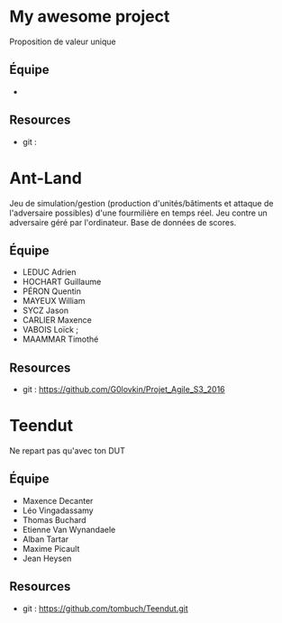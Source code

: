 # My awesome project

Proposition de valeur unique

## Équipe

* 

## Resources

* git : 


# Ant-Land
Jeu de simulation/gestion (production d'unités/bâtiments et attaque de l'adversaire possibles) d'une fourmilière en temps réel. Jeu contre un adversaire géré par l'ordinateur. Base de données de scores. 

## Équipe

* LEDUC Adrien  
* HOCHART Guillaume  
* PÉRON Quentin 
* MAYEUX William 
* SYCZ Jason 
* CARLIER Maxence 
* VABOIS Loïck ;
* MAAMMAR Timothé

## Resources

* git : https://github.com/G0lovkin/Projet_Agile_S3_2016

# Teendut

Ne repart pas qu'avec ton DUT

## Équipe

* Maxence Decanter
* Léo Vingadassamy
* Thomas Buchard
* Etienne Van Wynandaele
* Alban Tartar
* Maxime Picault
* Jean Heysen

## Resources

* git : https://github.com/tombuch/Teendut.git

